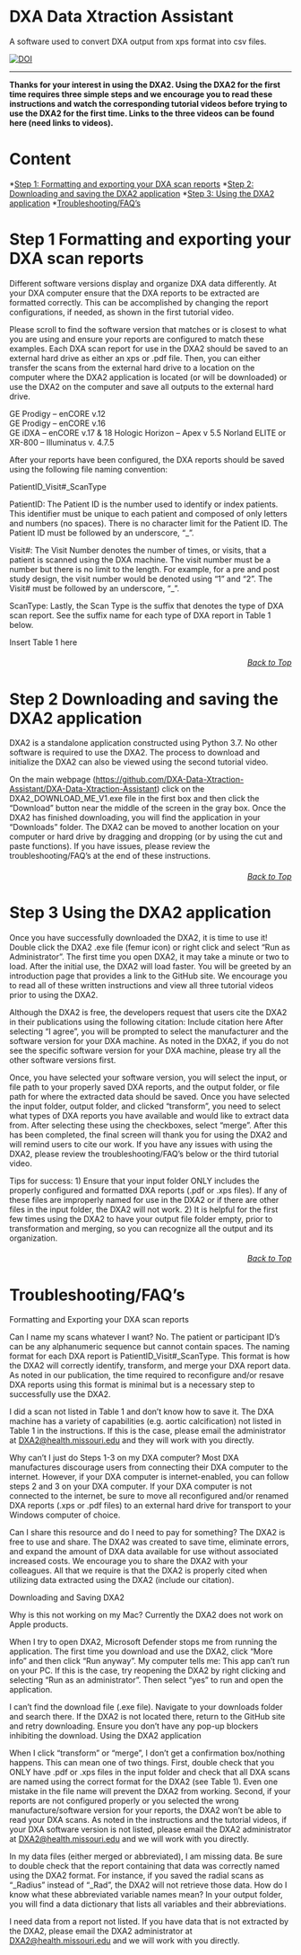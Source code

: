 # DXA Data Xtraction Assistant 
A software used to convert DXA output from xps format into csv files.

[![DOI](https://zenodo.org/badge/292389811.svg)](https://zenodo.org/badge/latestdoi/292389811)

***

**Thanks for your interest in using the DXA2. Using the DXA2 for the first time requires three simple steps and we encourage you to read these instructions and watch the corresponding tutorial videos before trying to use the DXA2 for the first time. Links to the three videos can be found here (need links to videos).**

# Content
*[Step 1: Formatting and exporting your DXA scan reports](#Step-1-Formatting-and-exporting-your-DXA-scan-reports)
*[Step 2: Downloading and saving the DXA2 application](#Step-2-Downloading-and-saving-the-DXA2-application)
*[Step 3: Using the DXA2 application](#Step-3-Using-the-DXA2-application)
*[Troubleshooting/FAQ’s](#Troubleshooting/FAQ’s)



# Step 1 Formatting and exporting your DXA scan reports

Different software versions display and organize DXA data differently. At your DXA computer ensure that the DXA reports to be extracted are formatted correctly. This can be accomplished by changing the report configurations, if needed, as shown in the first tutorial video.

Please scroll to find the software version that matches or is closest to what you are using and ensure your reports are configured to match these examples. Each DXA scan report for use in the DXA2 should be saved to an external hard drive as either an xps or .pdf file. Then, you can either transfer the scans from the external hard drive to a location on the computer where the DXA2 application is located (or will be downloaded) or use the DXA2 on the computer and save all outputs to the external hard drive.

GE Prodigy – enCORE v.12     
GE Prodigy – enCORE v.16      
GE iDXA – enCORE v.17 & 18
Hologic Horizon – Apex v 5.5
Norland ELITE or XR-800 – Illuminatus v. 4.7.5

After your reports have been configured, the DXA reports should be saved using the following file naming convention: 

PatientID_Visit#_ScanType

PatientID: The Patient ID is the number used to identify or index patients. This identifier must be unique to each patient and composed of only letters and numbers (no spaces). There is no character limit for the Patient ID. The Patient ID must be followed by an underscore, “_”.

Visit#: The Visit Number denotes the number of times, or visits, that a patient is scanned using the DXA machine. 
The visit number must be a number but there is no limit to the length. For example, for a pre and post study design, the visit number would be denoted using “1” and “2”. The Visit# must be followed by an underscore, “_”. 

ScanType: Lastly, the Scan Type is the suffix that denotes the type of DXA scan report. See the suffix name for each type of DXA report in Table 1 below. 

Insert Table 1 here


###### <p dir='rtl' align='right'>[Back to Top](#Content)</p>

# Step 2 Downloading and saving the DXA2 application

DXA2 is a standalone application constructed using Python 3.7.  No other software is required to use the DXA2.  The process to download and initialize the DXA2 can also be viewed using the second tutorial video.

On the main webpage (https://github.com/DXA-Data-Xtraction-Assistant/DXA-Data-Xtraction-Assistant) click on the DXA2_DOWNLOAD_ME_V1.exe file in the first box and then click the “Download” button near the middle of the screen in the gray box. Once the DXA2 has finished downloading, you will find the application in your “Downloads” folder. The DXA2 can be moved to another location on your computer or hard drive by dragging and dropping (or by using the cut and paste functions). If you have issues, please review the troubleshooting/FAQ’s at the end of these instructions.  

###### <p dir='rtl' align='right'>[Back to Top](#Content)</p>

# Step 3 Using the DXA2 application

Once you have successfully downloaded the DXA2, it is time to use it! Double click the DXA2 .exe file (femur icon) or right click and select “Run as Administrator”. The first time you open DXA2, it may take a minute or two to load. After the initial use, the DXA2 will load faster. You will be greeted by an introduction page that provides a link to the GitHub site. We encourage you to read all of these written instructions and view all three tutorial videos prior to using the DXA2. 

Although the DXA2 is free, the developers request that users cite the DXA2 in their publications using the following citation: Include citation here
After selecting “I agree”, you will be prompted to select the manufacturer and the software version for your DXA machine. As noted in the DXA2, if you do not see the specific software version for your DXA machine, please try all the other software versions first. 

Once, you have selected your software version, you will select the input, or file path to your properly saved DXA reports, and the output folder, or file path for where the extracted data should be saved. Once you have selected the input folder, output folder, and clicked “transform”, you need to select what types of DXA reports you have available and would like to extract data from. After selecting these using the checkboxes, select “merge”. After this has been completed, the final screen will thank you for using the DXA2 and will remind users to cite our work. If you have any issues with using the DXA2, please review the troubleshooting/FAQ’s below or the third tutorial video.

Tips for success: 1) Ensure that your input folder ONLY includes the properly configured and formatted DXA reports (.pdf or .xps files). If any of these files are improperly named for use in the DXA2 or if there are other files in the input folder, the DXA2 will not work. 2) It is helpful for the first few times using the DXA2 to have your output file folder empty, prior to transformation and merging, so you can recognize all the output and its organization. 

###### <p dir='rtl' align='right'>[Back to Top](#Content)</p>

# Troubleshooting/FAQ’s

Formatting and Exporting your DXA scan reports

Can I name my scans whatever I want? No. The patient or participant ID’s can be any alphanumeric sequence but cannot contain spaces. The naming format for each DXA report is PatientID_Visit#_ScanType. This format is how the DXA2 will correctly identify, transform, and merge your DXA report data. As noted in our publication, the time required to reconfigure and/or resave DXA reports using this format is minimal but is a necessary step to successfully use the DXA2.

I did a scan not listed in Table 1 and don’t know how to save it. The DXA machine has a variety of capabilities (e.g. aortic calcification) not listed in Table 1 in the instructions. If this is the case, please email the administrator at DXA2@health.missouri.edu and they will work with you directly. 

Why can’t I just do Steps 1-3 on my DXA computer? Most DXA manufactures discourage users from connecting their DXA computer to the internet. However, if your DXA computer is internet-enabled, you can follow steps 2 and 3 on your DXA computer. If your DXA computer is not connected to the internet, be sure to move all reconfigured and/or renamed DXA reports (.xps or .pdf files) to an external hard drive for transport to your Windows computer of choice.

Can I share this resource and do I need to pay for something? The DXA2 is free to use and share. The DXA2 was created to save time, eliminate errors, and expand the amount of DXA data available for use without associated increased costs. We encourage you to share the DXA2 with your colleagues. All that we require is that the DXA2 is properly cited when utilizing data extracted using the DXA2 (include our citation). 

Downloading and Saving DXA2

Why is this not working on my Mac? Currently the DXA2 does not work on Apple products.

When I try to open DXA2, Microsoft Defender stops me from running the application. The first time you download and use the DXA2, click “More info” and then click “Run anyway”. 
My computer tells me: This app can’t run on your PC. If this is the case, try reopening the DXA2 by right clicking and selecting “Run as an administrator”.  Then select “yes” to run and open the application.

I can’t find the download file (.exe file). Navigate to your downloads folder and search there. If the DXA2 is not located there, return to the GitHub site and retry downloading. Ensure you don’t have any pop-up blockers inhibiting the download.
Using the DXA2 application

When I click “transform” or “merge”, I don’t get a confirmation box/nothing happens. This can mean one of two things. First, double check that you ONLY have .pdf or .xps files in the input folder and check that all DXA scans are named using the correct format for the DXA2 (see Table 1). Even one mistake in the file name will prevent the DXA2 from working. Second, if your reports are not configured properly or you selected the wrong manufacture/software version for your reports, the DXA2 won’t be able to read your DXA scans. As noted in the instructions and the tutorial videos, if your DXA software version is not listed, please email the DXA2 administrator at DXA2@health.missouri.edu and we will work with you directly. 

In my data files (either merged or abbreviated), I am missing data. Be sure to double check that the report containing that data was correctly named using the DXA2 format. For instance, if you saved the radial scans as “_Radius” instead of “_Rad”, the DXA2 will not retrieve those data. 
How do I know what these abbreviated variable names mean? In your output folder, you will find a data dictionary that lists all variables and their abbreviations.

I need data from a report not listed. If you have data that is not extracted by the DXA2, please email the DXA2 administrator at DXA2@health.missouri.edu and we will work with you directly. 


